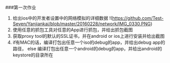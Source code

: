 
###第一次作业 
1. 给出ios中的开发者设置中的网络模拟的详细数据 
!(https://github.com/Test-Seven/Yanjiankai/blob/master/20160228/network/IMG_0330.PNG)
2. 使用任意的抓包工具对任意的App进行抓包，并给出抓包截图 
3. 获取proxy tool的默认的SSL证书，并在android or ios上进行安装并给出截图 
4. if有MAC的话，编译打包出任意一个iso的debug的app，并给出debug app的路径，
   else 编译打包出任意一个android的debug的app，并给出android的keystore的目录所在
